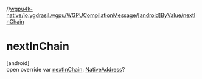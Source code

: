 //[wgpu4k-native](../../../../index.md)/[io.ygdrasil.wgpu](../../index.md)/[WGPUCompilationMessage](../index.md)/[[android]ByValue](index.md)/[nextInChain](next-in-chain.md)

# nextInChain

[android]\
open override var [nextInChain](next-in-chain.md): [NativeAddress](../../../ffi/-native-address/index.md)?